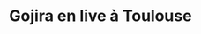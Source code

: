 ---
layout: live
title: "Gojira en live &agrave; Toulouse"
number: 133
liveid: gojira-toulouse
videoid: GuOQxYxWntU
qui: Gojira
ou: Toulouse
ip: 188.241.83.109
created_at: 2021-05-03T13:28:51.120Z
permalink: 133-gojira-toulouse
---